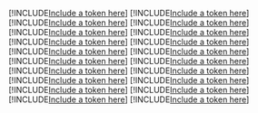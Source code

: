 [!INCLUDE[Include a token here](refs1536827988795/r1.md)]
[!INCLUDE[Include a token here](refs1536827988795/r2.md)]
[!INCLUDE[Include a token here](refs1536827988795/r3.md)]
[!INCLUDE[Include a token here](refs1536827988795/r4.md)]
[!INCLUDE[Include a token here](refs1536827988795/r5.md)]
[!INCLUDE[Include a token here](refs1536827988795/r6.md)]
[!INCLUDE[Include a token here](refs1536827988795/r7.md)]
[!INCLUDE[Include a token here](refs1536827988795/r8.md)]
[!INCLUDE[Include a token here](refs1536827988795/r9.md)]
[!INCLUDE[Include a token here](refs1536827988795/r10.md)]
[!INCLUDE[Include a token here](refs1536827988795/r11.md)]
[!INCLUDE[Include a token here](refs1536827988795/r12.md)]
[!INCLUDE[Include a token here](refs1536827988795/r13.md)]
[!INCLUDE[Include a token here](refs1536827988795/r14.md)]
[!INCLUDE[Include a token here](refs1536827988795/r15.md)]
[!INCLUDE[Include a token here](refs1536827988795/r16.md)]
[!INCLUDE[Include a token here](refs1536827988795/r17.md)]
[!INCLUDE[Include a token here](refs1536827988795/r18.md)]
[!INCLUDE[Include a token here](refs1536827988795/r19.md)]
[!INCLUDE[Include a token here](refs1536827988795/r20.md)]